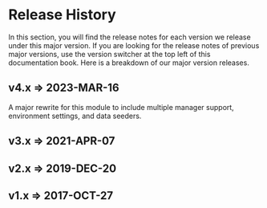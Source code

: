 # Release History

In this section, you will find the release notes for each version we release under this major version. If you are looking for the release notes of previous major versions, use the version switcher at the top left of this documentation book. Here is a breakdown of our major version releases.

## v4.x => 2023-MAR-16

A major rewrite for this module to include multiple manager support, environment settings, and data seeders.

## v3.x => 2021-APR-07

## v2.x => 2019-DEC-20

## v1.x => 2017-OCT-27

